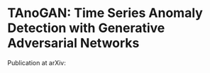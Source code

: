 # TAnoGAN: Time Series Anomaly Detection with Generative Adversarial Networks

Publication at arXiv: 
